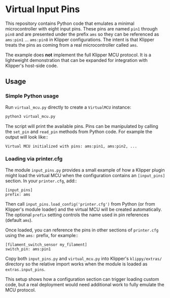 # Virtual Input Pins

This repository contains Python code that emulates a minimal
microcontroller with eight input pins.  These pins are named `pin1`
through `pin8` and are presented under the prefix `ams` so they can be
referenced as `ams:pin1` ... `ams:pin8` in Klipper configurations.
The intent is that Klipper treats the pins as coming from a real
microcontroller called `ams`.

The example does **not** implement the full Klipper MCU protocol.  It is
a lightweight demonstration that can be expanded for integration with
Klipper's host-side code.

## Usage

### Simple Python usage

Run `virtual_mcu.py` directly to create a `VirtualMCU` instance:

```bash
python3 virtual_mcu.py
```

The script will print the available pins.  Pins can be manipulated by
calling the `set_pin` and `read_pin` methods from Python code.
For example the output will look like::

    Virtual MCU initialized with pins: ams:pin1, ams:pin2, ...

### Loading via printer.cfg

The module `input_pins.py` provides a small example of how a Klipper
plugin might load the virtual MCU when the configuration contains an
`[input_pins]` section.  In your `printer.cfg`, add::

    [input_pins]
    prefix: ams

Then call `input_pins.load_config('printer.cfg')` from Python (or from
Klipper's module loader) and the virtual MCU will be created
automatically. The optional `prefix` setting controls the name used in
pin references (default `ams`).

Once loaded, you can reference the pins in other sections of
`printer.cfg` using the `ams:` prefix, for example::

    [filament_switch_sensor my_filament]
    switch_pin: ams:pin1

Copy both `input_pins.py` and `virtual_mcu.py` into Klipper's
`klippy/extras/` directory so the relative import works when the module
is loaded as `extras.input_pins`.

This setup shows how a configuration section can trigger loading custom
code, but a real deployment would need additional work to fully emulate
the MCU protocol.
